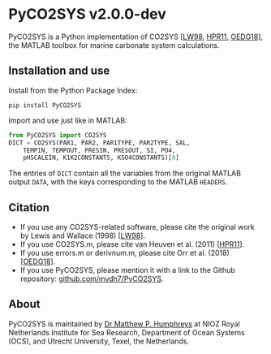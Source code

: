 # PyCO2SYS v2.0.0-dev

PyCO2SYS is a Python implementation of CO2SYS [[LW98](refs/#LW98), [HPR11](refs/#HPR11), [OEDG18](refs/#OEDG18)], the MATLAB toolbox for marine carbonate system calculations.

## Installation and use

Install from the Python Package Index:

    pip install PyCO2SYS

Import and use just like in MATLAB:

```python
from PyCO2SYS import CO2SYS
DICT = CO2SYS(PAR1, PAR2, PAR1TYPE, PAR2TYPE, SAL,
    TEMPIN, TEMPOUT, PRESIN, PRESOUT, SI, PO4,
    pHSCALEIN, K1K2CONSTANTS, KSO4CONSTANTS)[0]
```

The entries of `DICT` contain all the variables from the original MATLAB output `DATA`, with the keys corresponding to the MATLAB `HEADERS`.

## Citation

  * If you use any CO2SYS-related software, please cite the original work by Lewis and Wallace (1998) [[LW98](refs/#LW98)].
  * If you use CO2SYS.m, please cite van Heuven et al. (2011) [[HPR11](refs/#HPR11)].
  * If you use errors.m or derivnum.m, please cite Orr et al. (2018) [[OEDG18](refs/#OEDG18)].
  * If you use PyCO2SYS, please mention it with a link to the Github repository: [github.com/mvdh7/PyCO2SYS](https://github.com/mvdh7/PyCO2SYS).

## About

PyCO2SYS is maintained by [Dr Matthew P. Humphreys](https://mvdh.xyz) at NIOZ Royal Netherlands Institute for Sea Research, Department of Ocean Systems (OCS), and Utrecht University, Texel, the Netherlands.
